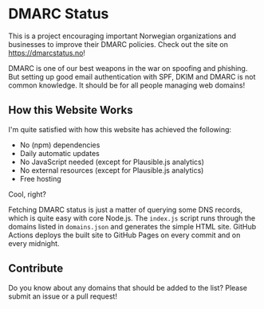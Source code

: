 # DMARC Status

This is a project encouraging important Norwegian organizations and businesses
to improve their DMARC policies. Check out the site on https://dmarcstatus.no!

DMARC is one of our best weapons in the war on spoofing and phishing. But
setting up good email authentication with SPF, DKIM and DMARC is not common
knowledge. It should be for all people managing web domains!

## How this Website Works

I'm quite satisfied with how this website has achieved the following:

- No (npm) dependencies
- Daily automatic updates
- No JavaScript needed (except for Plausible.js analytics)
- No external resources (except for Plausible.js analytics)
- Free hosting

Cool, right?

Fetching DMARC status is just a matter of querying some DNS records, which is
quite easy with core Node.js. The `index.js` script runs through the domains
listed in `domains.json` and generates the simple HTML site. GitHub Actions
deploys the built site to GitHub Pages on every commit and on every midnight.

## Contribute

Do you know about any domains that should be added to the list? Please submit an
issue or a pull request!
